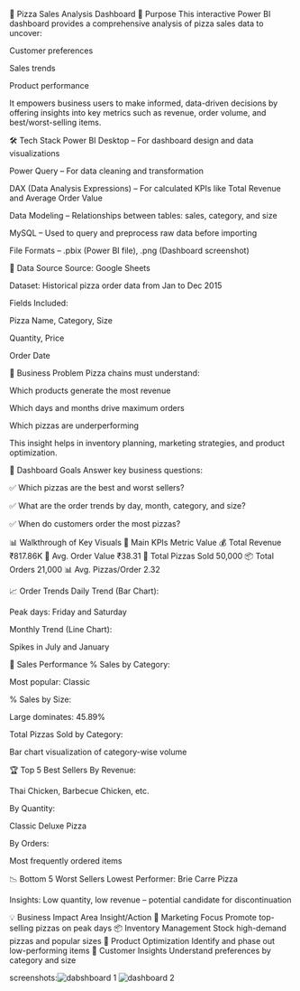 🍕 Pizza Sales Analysis Dashboard
📌 Purpose
This interactive Power BI dashboard provides a comprehensive analysis of pizza sales data to uncover:

Customer preferences

Sales trends

Product performance

It empowers business users to make informed, data-driven decisions by offering insights into key metrics such as revenue, order volume, and best/worst-selling items.

🛠️ Tech Stack
Power BI Desktop – For dashboard design and data visualizations

Power Query – For data cleaning and transformation

DAX (Data Analysis Expressions) – For calculated KPIs like Total Revenue and Average Order Value

Data Modeling – Relationships between tables: sales, category, and size

MySQL – Used to query and preprocess raw data before importing

File Formats – .pbix (Power BI file), .png (Dashboard screenshot)

📂 Data Source
Source: Google Sheets

Dataset: Historical pizza order data from Jan to Dec 2015

Fields Included:

Pizza Name, Category, Size

Quantity, Price

Order Date

💼 Business Problem
Pizza chains must understand:

Which products generate the most revenue

Which days and months drive maximum orders

Which pizzas are underperforming

This insight helps in inventory planning, marketing strategies, and product optimization.

🎯 Dashboard Goals
Answer key business questions:

✅ Which pizzas are the best and worst sellers?

✅ What are the order trends by day, month, category, and size?

✅ When do customers order the most pizzas?

📊 Walkthrough of Key Visuals
🔢 Main KPIs
Metric	Value
💰 Total Revenue	₹817.86K
🧾 Avg. Order Value	₹38.31
🍕 Total Pizzas Sold	50,000
📦 Total Orders	21,000
📊 Avg. Pizzas/Order	2.32

📈 Order Trends
Daily Trend (Bar Chart):

Peak days: Friday and Saturday

Monthly Trend (Line Chart):

Spikes in July and January

🍕 Sales Performance
% Sales by Category:

Most popular: Classic

% Sales by Size:

Large dominates: 45.89%

Total Pizzas Sold by Category:

Bar chart visualization of category-wise volume

🏆 Top 5 Best Sellers
By Revenue:

Thai Chicken, Barbecue Chicken, etc.

By Quantity:

Classic Deluxe Pizza

By Orders:

Most frequently ordered items

📉 Bottom 5 Worst Sellers
Lowest Performer: Brie Carre Pizza

Insights: Low quantity, low revenue – potential candidate for discontinuation

💡 Business Impact
Area	Insight/Action
🎯 Marketing Focus	Promote top-selling pizzas on peak days
📦 Inventory Management	Stock high-demand pizzas and popular sizes
🚫 Product Optimization	Identify and phase out low-performing items
👥 Customer Insights	Understand preferences by category and size

screenshots:![dabshboard 1](https://github.com/user-attachments/assets/11775014-c7a8-4515-8c38-8bdfd99af448)
![dashboard 2](https://github.com/user-attachments/assets/40a763de-f6c5-4c27-8f24-1036222b448e)


